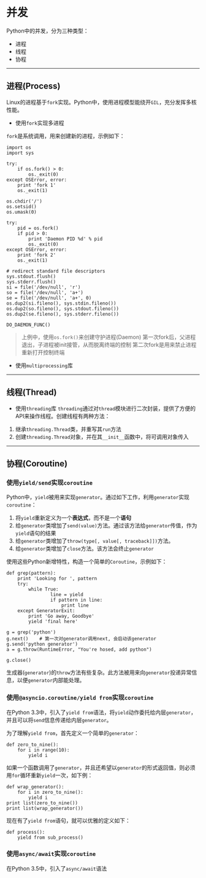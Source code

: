 # 并发

Python中的并发，分为三种类型：

+ 进程
+ 线程
+ 协程

--------------------------------------------------------------------------------
## 进程(Process)

Linux的进程基于`fork`实现。Python中，使用进程模型能绕开`GIL`，充分发挥多核性能。

+ 使用`fork`实现多进程

`fork`是系统调用，用来创建新的进程，示例如下：

```
import os
import sys

try:
	if os.fork() > 0:
		os._exit(0)
except OSError, error:
	print 'fork 1'
	os._exit(1)

os.chdir('/')
os.setsid()
os.umask(0)

try:
	pid = os.fork()
	if pid > 0:
		print 'Daemon PID %d' % pid
		os._exit(0)
except OSError, error:
	print 'fork 2'
	os._exit(1)

# redirect standard file descriptors
sys.stdout.flush()
sys.stderr.flush()
si = file('/dev/null', 'r')
so = file('/dev/null', 'a+')
se = file('/dev/null', 'a+', 0)
os.dup2(si.fileno(), sys.stdin.fileno())
os.dup2(so.fileno(), sys.stdout.fileno())
os.dup2(se.fileno(), sys.stderr.fileno())

DO_DAEMON_FUNC()

```

> 上例中，使用`os.fork()`来创建守护进程(Daemon)
> 第一次fork后，父进程退出，子进程被init接管，从而脱离终端的控制
> 第二次fork是用来禁止进程重新打开控制终端

+ 使用`multiprocessing`库


--------------------------------------------------------------------------------
## 线程(Thread)

+ 使用`threading`库
`threading`通过对`thread`模块进行二次封装，提供了方便的API来操作线程。创建线程有两种方法：
1. 继承`threading.Thread`类，并重写其`run`方法
2. 创建`threading.Thread`对象，并在其`__init__`函数中，将可调用对象传入


--------------------------------------------------------------------------------
## 协程(Coroutine)

### 使用`yield/send`实现`coroutine`

Python中，`yield`被用来实现`generator`。通过如下工作，利用`generator`实现`coroutine`：

1. 将`yield`重新定义为一个**表达式**，而不是一个**语句**
2. 给`generator`类增加了`send(value)`方法。通过该方法给`generator`传值，作为`yield`语句的结果
3. 给`generator`类增加了`throw(type[, value[, traceback]])`方法。
4. 给`generator`类增加了`close`方法。该方法会终止`generator`

使用这些Python新增特性，构造一个简单的`Coroutine`，示例如下：
```
def grep(pattern):
	print 'Looking for ', pattern
	try:
		while True:
				line = yield
				if pattern in line:
					print line
	except GeneratorExit:
		print 'Go away, Goodbye'
		yield 'final here'

g = grep('python')
g.next() 	# 第一次对generator调用next, 会启动该generator
g.send('python generator')
a = g.throw(RuntimeError, "You're hosed, add python")

g.close()
```

生成器(`generator`)的`throw`方法有些复杂。此方法被用来向`generator`投递异常信息，以便`generator`内部能处理。

### 使用`@asyncio.coroutine/yield from`实现`coroutine`

在Python 3.3中，引入了`yield from`语法，将`yield`动作委托给内层`generator`，并且可以将`send`信息传递给内层`generator`。

为了理解`yield from`，首先定义一个简单的`generator`：
```
def zero_to_nine():
	for i in range(10):
		yield i
```

如果一个函数调用了`generator`，并且还希望以`generator`的形式返回值，则必须用`for`循环重新`yield`一次，如下例：
```
def wrap_generator():
	for i in zero_to_nine():
		yield i
print list(zero_to_nine())
print list(wrap_generator())
```

现在有了`yield from`语句，就可以优雅的定义如下：
```
def process():
	yield from sub_process()

```

### 使用`async/await`实现`coroutine`

在Python 3.5中，引入了`async/await`语法

